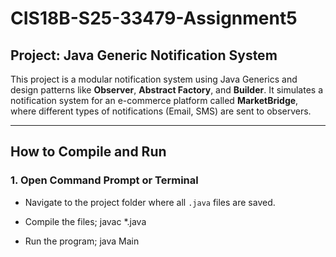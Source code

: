 # CIS18B-S25-33479-Assignment5

## Project: Java Generic Notification System

This project is a modular notification system using Java Generics and design patterns like **Observer**, **Abstract Factory**, and **Builder**. It simulates a notification system for an e-commerce platform called **MarketBridge**, where different types of notifications (Email, SMS) are sent to observers.

---

##  How to Compile and Run

### 1. Open Command Prompt or Terminal

- Navigate to the project folder where all `.java` files are saved.

- Compile the files; javac *.java

- Run the program; java Main

